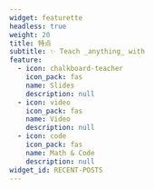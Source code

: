 ```yaml
---
widget: featurette
headless: true
weight: 20
title: 特点
subtitle: ✨ Teach _anything_ with
feature:
  - icon: chalkboard-teacher
    icon_pack: fas
    name: Slides
    description: null
  - icon: video
    icon_pack: fas
    name: Video
    description: null
  - icon: code
    icon_pack: fas
    name: Math & Code
    description: null
widget_id: RECENT-POSTS
---
```

